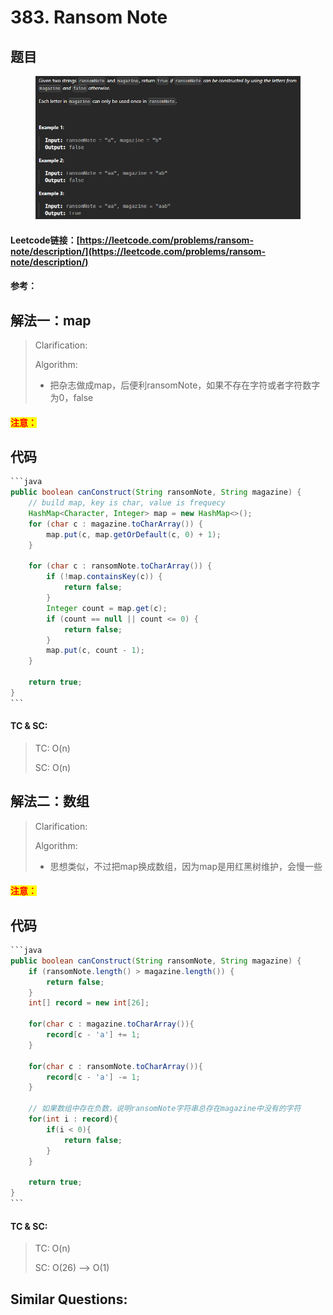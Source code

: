 # 383. Ransom Note

## 题目

<figure><img src="../../.gitbook/assets/image (4) (1) (1) (1) (1).png" alt=""><figcaption></figcaption></figure>

#### Leetcode链接：[https://leetcode.com/problems/ransom-note/description/](https://leetcode.com/problems/ransom-note/description/)

#### 参考：

## 解法一：map

> Clarification:&#x20;
>
> Algorithm:&#x20;
>
> * 把杂志做成map，后便利ransomNote，如果不存在字符或者字符数字为0，false

#### <mark style="color:red;">注意：</mark>

## 代码

````java
```java
public boolean canConstruct(String ransomNote, String magazine) {
    // build map, key is char, value is frequecy
    HashMap<Character, Integer> map = new HashMap<>();
    for (char c : magazine.toCharArray()) {
        map.put(c, map.getOrDefault(c, 0) + 1);
    }

    for (char c : ransomNote.toCharArray()) {
        if (!map.containsKey(c)) {
            return false;
        }
        Integer count = map.get(c);
        if (count == null || count <= 0) {
            return false;
        }
        map.put(c, count - 1);
    }

    return true;
}
```
````

#### TC & SC:&#x20;

> TC: O(n)
>
> SC: O(n)

## 解法二：数组

> Clarification:&#x20;
>
> Algorithm:&#x20;
>
> * 思想类似，不过把map换成数组，因为map是用红黑树维护，会慢一些

#### <mark style="color:red;">注意：</mark>

## 代码

````java
```java
public boolean canConstruct(String ransomNote, String magazine) {
    if (ransomNote.length() > magazine.length()) {
        return false;
    }
    int[] record = new int[26];

    for(char c : magazine.toCharArray()){
        record[c - 'a'] += 1;
    }

    for(char c : ransomNote.toCharArray()){
        record[c - 'a'] -= 1;
    }
    
    // 如果数组中存在负数，说明ransomNote字符串总存在magazine中没有的字符
    for(int i : record){
        if(i < 0){
            return false;
        }
    }

    return true;
}
```
````

#### TC & SC:&#x20;

> TC: O(n)
>
> SC: O(26) --> O(1)

## **Similar Questions:**&#x20;
